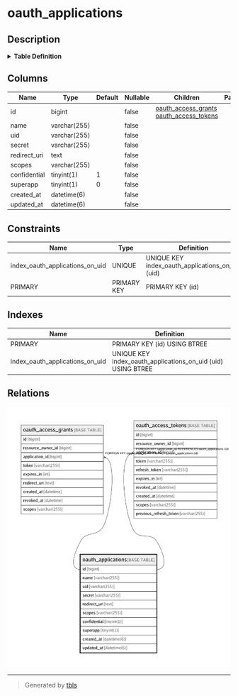 # oauth_applications

## Description

<details>
<summary><strong>Table Definition</strong></summary>

```sql
CREATE TABLE `oauth_applications` (
  `id` bigint NOT NULL AUTO_INCREMENT,
  `name` varchar(255) NOT NULL,
  `uid` varchar(255) NOT NULL,
  `secret` varchar(255) NOT NULL,
  `redirect_uri` text NOT NULL,
  `scopes` varchar(255) NOT NULL DEFAULT '',
  `confidential` tinyint(1) NOT NULL DEFAULT '1',
  `superapp` tinyint(1) NOT NULL DEFAULT '0',
  `created_at` datetime(6) NOT NULL,
  `updated_at` datetime(6) NOT NULL,
  PRIMARY KEY (`id`),
  UNIQUE KEY `index_oauth_applications_on_uid` (`uid`)
) ENGINE=InnoDB DEFAULT CHARSET=utf8mb4 COLLATE=utf8mb4_0900_ai_ci
```

</details>

## Columns

| Name | Type | Default | Nullable | Children | Parents | Comment |
| ---- | ---- | ------- | -------- | -------- | ------- | ------- |
| id | bigint |  | false | [oauth_access_grants](oauth_access_grants.md) [oauth_access_tokens](oauth_access_tokens.md) |  |  |
| name | varchar(255) |  | false |  |  |  |
| uid | varchar(255) |  | false |  |  |  |
| secret | varchar(255) |  | false |  |  |  |
| redirect_uri | text |  | false |  |  |  |
| scopes | varchar(255) |  | false |  |  |  |
| confidential | tinyint(1) | 1 | false |  |  |  |
| superapp | tinyint(1) | 0 | false |  |  |  |
| created_at | datetime(6) |  | false |  |  |  |
| updated_at | datetime(6) |  | false |  |  |  |

## Constraints

| Name | Type | Definition |
| ---- | ---- | ---------- |
| index_oauth_applications_on_uid | UNIQUE | UNIQUE KEY index_oauth_applications_on_uid (uid) |
| PRIMARY | PRIMARY KEY | PRIMARY KEY (id) |

## Indexes

| Name | Definition |
| ---- | ---------- |
| PRIMARY | PRIMARY KEY (id) USING BTREE |
| index_oauth_applications_on_uid | UNIQUE KEY index_oauth_applications_on_uid (uid) USING BTREE |

## Relations

![er](oauth_applications.png)

---

> Generated by [tbls](https://github.com/k1LoW/tbls)
